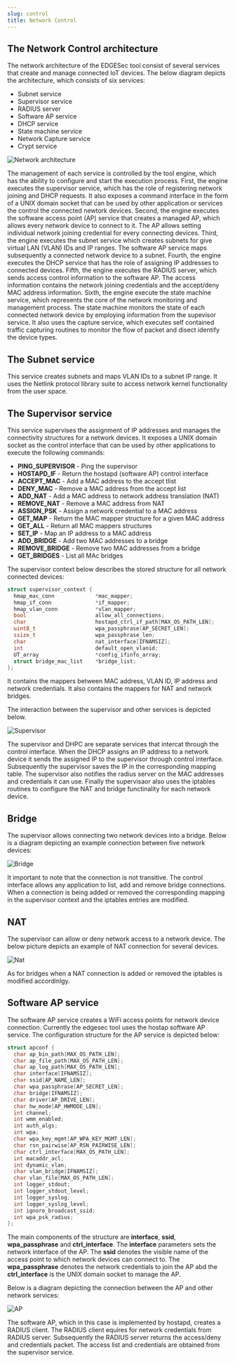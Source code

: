 ```yaml
---
slug: control
title: Network Control
---
```


## The Network Control architecture

The network architecture of the EDGESec tool consist of several services that create and manage connected IoT devices. The below diagram depicts the architecture, which consists of six services:
* Subnet service
* Supervisor service
* RADIUS server
* Software AP service
* DHCP service
* State machine service
* Network Capture service
* Crypt service

![Network architecture](/img/dot_network-control-arch.png)


The management of each service is controlled by the tool engine, which has the ability to configure and start the execution process. First, the engine executes the supervisor service, which has the role of registering network joining and DHCP requests. It also  exposes a command interface in the form of a UNIX domain socket that can be used by other application or services the control the connected newtork devices. Second, the engine executes the software access point (AP) service that creates a managed AP, which allows every network device to connect to it. The AP allows setting individual network joining credential for every connecting devices. Third, the engine executes the subnet service which creates subnets for give virtual LAN (VLAN) IDs and IP ranges. The software AP service maps subsequently a connected network device to a subnet. Fourth, the engine executes the DHCP service that has the role of assigning IP addresses to connected devices. Fifth, the engine executes the RADIUS server, which sends access control information to the software AP. The access information contains the network joining credentials and the accept/deny MAC address information. Sixth, the engine execute the state machine service, which represents the core of the network monitoring and management process. The state machine monitors the state of each connected network device by employing information from the supevisor service. It also uses the capture service, which executes self contained traffic capturing routines to monitor the flow of packet and disect identify the device types.

## The Subnet service
This service creates subnets and maps VLAN IDs to a subnet IP range. It uses the Netlink protocol library suite to access network kernel functionality from the user space.

## The Supervisor service
This service supervises the assignment of IP addresses and manages the connectivity structures for a network devices. It exposes a UNIX domain socket as the control interface that can be used by other applications to execute the following commands:
* **PING_SUPERVISOR** - Ping the supervisor
* **HOSTAPD_IF** - Return the hostapd (software AP) control interface
* **ACCEPT_MAC** - Add a MAC address to the accept tlist
* **DENY_MAC** - Remove a MAC address from the accept list
* **ADD_NAT** - Add a MAC address to network address translation (NAT)
* **REMOVE_NAT** - Remove a MAC address from NAT
* **ASSIGN_PSK** - Assign a network credential to a MAC address
* **GET_MAP** - Return the MAC mapper structure for a given MAC address
* **GET_ALL** - Return all MAC mappers structures
* **SET_IP** - Map an IP address to a MAC address
* **ADD_BRIDGE** - Add two MAC addresses to a bridge
* **REMOVE_BRIDGE** - Remove two MAC addresses from a bridge
* **GET_BRIDGES** - List all MAc bridges

The supervisor context below describes the stored structure for all network connected devices:
```c
struct supervisor_context {
  hmap_mac_conn             *mac_mapper;
  hmap_if_conn              *if_mapper;
  hmap_vlan_conn            *vlan_mapper;
  bool                      allow_all_connections;
  char                      hostapd_ctrl_if_path[MAX_OS_PATH_LEN];
  uint8_t                   wpa_passphrase[AP_SECRET_LEN];
  ssize_t                   wpa_passphrase_len;
  char                      nat_interface[IFNAMSIZ];
  int                       default_open_vlanid;
  UT_array                  *config_ifinfo_array;
  struct bridge_mac_list    *bridge_list;
};
```
It contains the mappers between MAC address, VLAN ID, IP address and network credentials. It also contains the mappers for NAT and network bridges.

The interaction between the supervisor and other services is depicted below. 

![Supervisor](/img/dot_supervisor.png)

The supervisor and DHPC are separate services that intercat through the control interface. When the DHCP assigns an IP address to a network device it sends the assigned IP to the supervisor through control interface. Subsequently the supervisor saves the IP in the corresponding mapping table. The supervisor also notifies the radius server on the MAC addresses and credentials it can use. Finally the supervisaor also uses the iptables routines to configure the NAT and bridge functinality for each network device.

## Bridge
The supervisor allows connecting two network devices into a bridge. Below is a diagram depicting an example connection between five network devices:

![Bridge](/img/dot_bridge.png)

It important to note that the connection is not transitive. The control interface allows any application to list, add and remove bridge connections. When a connection is being added or removed the corresponding mapping in the supervisor context and the iptables entries are modified.

## NAT

The supervisor can allow or deny network access to a network device. The below picture depicts an example of NAT connection for several devices.

![Nat](/img/dot_nat.png)

As for bridges when a NAT connection is added or removed the iptables is modified accordinlgy.

## Software AP service

The software AP service creates a WiFi access points for network device connection. Currently the edgesec tool uses the hostap software AP service. The configuration structure for the AP service is depicted below:

```c
struct apconf {
  char ap_bin_path[MAX_OS_PATH_LEN];
  char ap_file_path[MAX_OS_PATH_LEN];
  char ap_log_path[MAX_OS_PATH_LEN];
  char interface[IFNAMSIZ];
  char ssid[AP_NAME_LEN];
  char wpa_passphrase[AP_SECRET_LEN];
  char bridge[IFNAMSIZ];
  char driver[AP_DRIVE_LEN];
  char hw_mode[AP_HWMODE_LEN];
  int channel;
  int wmm_enabled;
  int auth_algs;
  int wpa;
  char wpa_key_mgmt[AP_WPA_KEY_MGMT_LEN];
  char rsn_pairwise[AP_RSN_PAIRWISE_LEN];
  char ctrl_interface[MAX_OS_PATH_LEN];
  int macaddr_acl;
  int dynamic_vlan;
  char vlan_bridge[IFNAMSIZ];
  char vlan_file[MAX_OS_PATH_LEN];
  int logger_stdout;
  int logger_stdout_level;
  int logger_syslog;
  int logger_syslog_level;
  int ignore_broadcast_ssid;
  int wpa_psk_radius;
};
```

The main components of the structure are **interface**, **ssid**, **wpa_passphrase** and **ctrl_interface**. The **interface** parameters sets the network interface of the AP. The **ssid** denotes the visible name of the access point to which network devices can connect to. The **wpa_passphrase** denotes the network credentials to join the AP abd the **ctrl_interface** is the UNIX domain socket to manage the AP. 

Below is a diagram depicting the connection between the AP and other network services:

![AP](/img/dot_ap.png)

The software AP, which in this case is implemented by hostapd, creates a RADIUS client. The RADIUS client equires for network credentials from RADIUS server. Subsequently the RADIUS server returns the access/deny and credentials packet. The access list and credentials are obtained from the supervisor service. 
